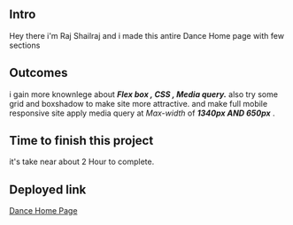## Intro

Hey there i'm Raj Shailraj and i made this antire Dance Home page with few sections

## Outcomes

i gain more knownlege about ***Flex box , CSS , Media query.***  also try some grid and boxshadow to make site more attractive.
and make full mobile responsive site
apply media query at *Max-width* of ***1340px AND 650px*** .



## Time to finish this project

it's take near about 2 Hour to complete.

## Deployed link

[Dance Home Page](https://raj-product-designe-page.netlify.app/)